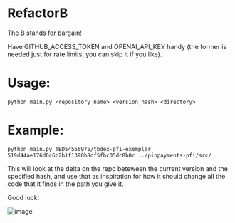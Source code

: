 # RefactorB

The B stands for bargain!

Have GITHUB_ACCESS_TOKEN and OPENAI_API_KEY handy (the former is needed just for rate limits, you can skip it if you like).

# Usage: 

```shell
python main.py <repository_name> <version_hash> <directory>
```

# Example:

```shell
python main.py TBD54566975/tbdex-pfi-exemplar 519d44ae176d0c6c2b1f1390b8df5fbc05dc8b0c ../pinpayments-pfi/src/
```

This will look at the delta on the repo beteween the current version and the specified hash, and use that as inspiration for how it should change all the code that it finds in the path you give it. 

Good luck!


![image](https://github.com/michaelneale/refactorb/assets/14976/1b8b66e5-7ed2-4490-be2f-99fa0efa7cc0)
